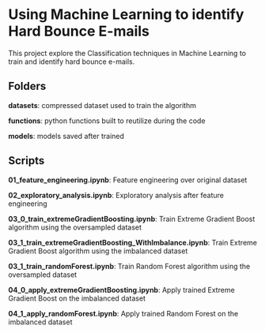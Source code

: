 # Using Machine Learning to identify Hard Bounce E-mails

This project explore the Classification techniques in Machine Learning to train and identify hard bounce e-mails.

## Folders

**datasets**: compressed dataset used to train the algorithm

**functions**: python functions built to reutilize during the code

**models**: models saved after trained

## Scripts

**01_feature_engineering.ipynb**: Feature engineering over original dataset

**02_exploratory_analysis.ipynb**: Exploratory analysis after feature engineering

**03_0_train_extremeGradientBoosting.ipynb**: Train Extreme Gradient Boost algorithm using the oversampled dataset

**03_1_train_extremeGradientBoosting_WithImbalance.ipynb**: Train Extreme Gradient Boost algorithm using the imbalanced dataset

**03_1_train_randomForest.ipynb**: Train Random Forest algorithm using the oversampled dataset

**04_0_apply_extremeGradientBoosting.ipynb**: Apply trained Extreme Gradient Boost on the imbalanced dataset

**04_1_apply_randomForest.ipynb**: Apply trained Random Forest on the imbalanced dataset

